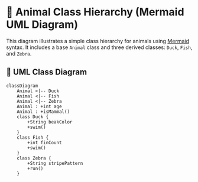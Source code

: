 # 🐾 Animal Class Hierarchy (Mermaid UML Diagram)

This diagram illustrates a simple class hierarchy for animals using [Mermaid](https://mermaid-js.github.io/mermaid/#/) syntax. It includes a base `Animal` class and three derived classes: `Duck`, `Fish`, and `Zebra`.

## 📐 UML Class Diagram

```mermaid
classDiagram
    Animal <|-- Duck
    Animal <|-- Fish
    Animal <|-- Zebra
    Animal : +int age
    Animal : +isMammal()
    class Duck {
        +String beakColor
        +swim()
    }
    class Fish {
        +int finCount
        +swim()
    }
    class Zebra {
        +String stripePattern
        +run()
    }
